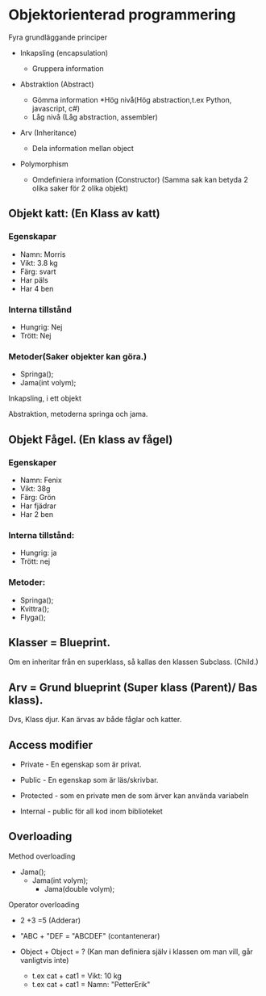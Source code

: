 # Objektorienterad programmering

Fyra grundläggande principer

* Inkapsling (encapsulation)
    * Gruppera information

* Abstraktion (Abstract)
    * Gömma information
    *Hög nivå(Hög abstraction,t.ex Python, javascript, c#)
    * Låg nivå (Låg abstraction, assembler)

* Arv  (Inheritance)
    * Dela information mellan object

* Polymorphism 
    * Omdefiniera information (Constructor)
     (Samma sak kan betyda 2 olika saker för 2 olika objekt)



## Objekt katt: (En Klass av katt) 
### Egenskapar
* Namn: Morris
* Vikt: 3.8 kg
* Färg: svart
* Har päls
* Har 4 ben

### Interna tillstånd
* Hungrig: Nej
* Trött: Nej

### Metoder(Saker objekter kan göra.)
* Springa();
* Jama(int volym);

Inkapsling, i ett objekt

Abstraktion, metoderna springa och jama.


## Objekt Fågel. (En klass av fågel)

### Egenskaper
* Namn: Fenix
* Vikt: 38g
* Färg: Grön
* Har fjädrar
* Har 2 ben

### Interna tillstånd:
* Hungrig: ja
* Trött: nej

### Metoder:
* Springa();
* Kvittra();
* Flyga();



## Klasser = Blueprint.
Om en inheritar från en superklass, så kallas den klassen Subclass. (Child.)

## Arv = Grund blueprint (Super klass (Parent)/ Bas klass).

Dvs, Klass djur. Kan ärvas av både fåglar och katter.



## Access modifier
* Private - En egenskap som är privat.

* Public - En egenskap som är läs/skrivbar.

* Protected - som en private men de som ärver kan använda variabeln

* Internal - public för all kod inom biblioteket



## Overloading
Method overloading
* Jama();
    * Jama(int volym);
        * Jama(double volym);



Operator overloading
* 2 +3 =5 (Adderar)
* "ABC + "DEF = "ABCDEF" (contantenerar)

* Object + Object = ? (Kan man definiera själv i klassen om man vill, går vanligtvis inte)
    * t.ex cat + cat1 = Vikt: 10 kg
    * t.ex cat + cat1 = Namn: "PetterErik"



    
     
